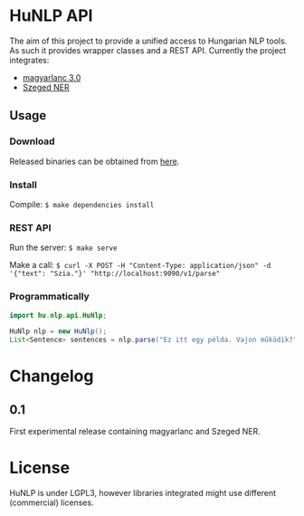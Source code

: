 # HuNLP API

The aim of this project to provide a unified access to Hungarian NLP tools. As such it provides wrapper classes and a REST API.
Currently the project integrates:
* [magyarlanc 3.0](http://www.inf.u-szeged.hu/rgai/magyarlanc)
* [Szeged NER](http://www.inf.u-szeged.hu/rgai/NER)

## Usage

### Download

Released binaries can be obtained from [here](https://github.com/oroszgy/hunlp/releases).

### Install

Compile: `$ make dependencies install`

### REST API

Run the server: `$ make serve`

Make a call: `$ curl -X POST -H "Content-Type: application/json" -d '{"text": "Szia."}' "http://localhost:9090/v1/parse"`

### Programmatically

```java
import hu.nlp.api.HuNlp;

HuNlp nlp = new HuNlp();
List<Sentence> sentences = nlp.parse("Ez itt egy példa. Vajon működik?");

```

# Changelog

## 0.1

First experimental release containing magyarlanc and Szeged NER.

# License

HuNLP is under LGPL3, however libraries integrated might use different (commercial) licenses.


